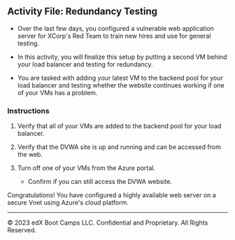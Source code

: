 ## Activity File: Redundancy Testing

- Over the last few days, you configured a vulnerable web application server for XCorp's Red Team to train new hires and use for general testing.

- In this activity, you will finalize this setup by putting a second VM behind your load balancer and testing for redundancy. 

- You are tasked with adding your latest VM to the backend pool for your load balancer and testing whether the website continues working if one of your VMs has a problem.

### Instructions

1. Verify that all of your VMs are added to the backend pool for your load balancer.

2. Verify that the DVWA site is up and running and can be accessed from the web.

3. Turn off one of your VMs from the Azure portal.

    - Confirm if you can still access the DVWA website.

Congratulations! You have configured a highly available web server on a secure Vnet using Azure's cloud platform.

---

© 2023 edX Boot Camps LLC. Confidential and Proprietary. All Rights Reserved.
